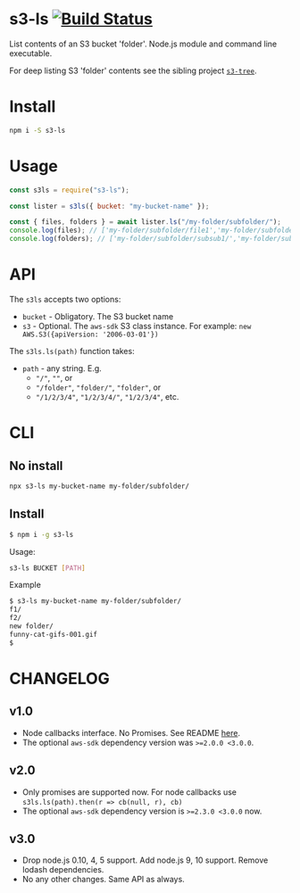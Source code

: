 # s3-ls [![Build Status](https://travis-ci.org/koresar/s3-ls.svg?branch=master)](https://travis-ci.org/koresar/s3-ls)

List contents of an S3 bucket 'folder'. Node.js module and command line executable.

For deep listing S3 'folder' contents see the sibling project [`s3-tree`](https://github.com/koresar/s3-tree).

# Install

```bash
npm i -S s3-ls
```

# Usage

```js
const s3ls = require("s3-ls");

const lister = s3ls({ bucket: "my-bucket-name" });

const { files, folders } = await lister.ls("/my-folder/subfolder/");
console.log(files); // ['my-folder/subfolder/file1','my-folder/subfolder/file2']
console.log(folders); // ['my-folder/subfolder/subsub1/','my-folder/subfolder/subsub2/']
```

# API

The `s3ls` accepts two options:

- `bucket` - Obligatory. The S3 bucket name
- `s3` - Optional. The `aws-sdk` S3 class instance. For example: `new AWS.S3({apiVersion: '2006-03-01'})`

The `s3ls.ls(path)` function takes:

- `path` - any string. E.g.
  - `"/"`, `""`, or
  - `"/folder"`, `"folder/"`, `"folder"`, or
  - `"/1/2/3/4"`, `"1/2/3/4/"`, `"1/2/3/4"`, etc.

# CLI

## No install

```bash
npx s3-ls my-bucket-name my-folder/subfolder/
```

## Install

```bash
$ npm i -g s3-ls
```

Usage:

```bash
s3-ls BUCKET [PATH]
```

Example

```bash
$ s3-ls my-bucket-name my-folder/subfolder/
f1/
f2/
new folder/
funny-cat-gifs-001.gif
$
```

# CHANGELOG

## v1.0

- Node callbacks interface. No Promises. See README [here](https://github.com/koresar/s3-ls/tree/v1.0.1).
- The optional `aws-sdk` dependency version was `>=2.0.0 <3.0.0`.

## v2.0

- Only promises are supported now. For node callbacks use `s3ls.ls(path).then(r => cb(null, r), cb)`
- The optional `aws-sdk` dependency version is `>=2.3.0 <3.0.0` now.

## v3.0

- Drop node.js 0.10, 4, 5 support. Add node.js 9, 10 support. Remove lodash dependencies.
- No any other changes. Same API as always.
